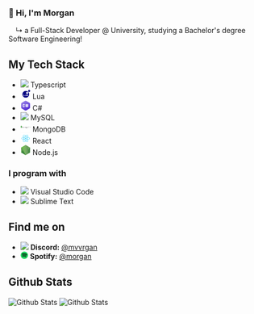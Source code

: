 ### 👋 Hi, I'm Morgan
⠀	↳ a Full-Stack Developer @ University, studying a Bachelor's degree Software Engineering!

## My Tech Stack
- <img height="20" src="https://raw.githubusercontent.com/bablubambal/All_logo_and_pictures/main/programming%20languages/typescript.svg"> Typescript
- <img height="20" src="https://github.com/github/explore/blob/main/topics/lua/lua.png"> Lua
- <img height="20" src="https://github.com/github/explore/blob/main/topics/csharp/csharp.png"> C#
- <img height="20" src="https://raw.githubusercontent.com/bablubambal/All_logo_and_pictures/main/databases/mysql.svg"> MySQL
- <img height="20" src="https://github.com/github/explore/blob/main/topics/mongodb/mongodb.png"> MongoDB
- <img height="20" src="https://github.com/github/explore/blob/main/topics/react/react.png"> React
- <img height="20" src="https://github.com/github/explore/blob/main/topics/nodejs/nodejs.png"> Node.js

### I program with
- <img height="18" src="https://raw.githubusercontent.com/bablubambal/All_logo_and_pictures/main/text%20editors/vscode.svg"> Visual Studio Code
- <img height="18" src="https://forum.sublimetext.com/uploads/default/original/3X/7/4/7483840f98832d90e041a4c650e4ee0666572a1a.png"> Sublime Text


## Find me on
* <img height="12" src="https://www.edigitalagency.com.au/wp-content/uploads/Discord-logo-icon-clyde-blurple-png.png"> <b>Discord:</b> <a href="https://discord.com/users/319877228936691713" target="_blank">@mvvrgan</a>
* <img height="15" src="https://github.com/github/explore/blob/main/topics/spotify/spotify.png"> <b>Spotify:</b> <a href="https://open.spotify.com/user/r0ibbvxw5zo6ea2hua4lmml7f?si=f7354664d7344549" target="_blank">@morgan</a>

## Github Stats
<a>
<img align="center" src="https://github-readme-stats.vercel.app/api?username=mvvrgan&show_icons=true&include_all_commits=true&theme=dark&count_private=true&include_all_commits=true" alt="Github Stats" />
<img align="center" src="https://github-readme-stats.vercel.app/api/top-langs/?username=mvvrgan&layout=compact&theme=dark&count_private=true)](https://github.com/anuraghazra/github-readme-stats" alt="Github Stats" />
</a>
